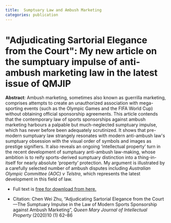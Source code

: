 ```yaml
---
title:  Sumptuary Law and Ambush Marketing  
categories: publication
---
```




# "Adjudicating Sartorial Elegance from the Court": My new article on the sumptuary impulse of  anti-ambush marketing law in the latest issue of QMJIP

**Abstract**: Ambush marketing, sometimes also known as guerrilla marketing, comprises attempts to create an unauthorized association with mega-sporting  events (such as the Olympic Games and the FIFA World Cup) without  obtaining official sponsorship agreements. This article contends that  the contemporary law of sports sponsorships against ambush marketing  harbours a palpable but much-neglected sumptuary impulse, which has  never before been adequately scrutinized. It shows that pre-modern  sumptuary law strangely resonates with modern anti-ambush law's  sumptuary obsession with the visual order of symbols and images as  prestige signifiers. It also reveals an ongoing ‘intellectual property’  turn in the recent development of sumptuary anti-ambush law-making,  whose ambition is to reify sports-derived sumptuary distinction into a  thing-in-itself for nearly absolute ‘property’ protection. My argument  is illustrated by a carefully selected number of ambush disputes  including *Australian Olympic Committee (AOC) v Telstra*, which represents the latest development in this field of law.

- Full text is [free for download from here.](https://www.elgaronline.com/view/journals/qmjip/10-1/qmjip.2020.01.03.xml?&amp;pdfVersion=true)

- Citation: Chen Wei Zhu, “Adjudicating Sartorial Elegance from the Court—The Sumptuary  Impulse in the Law of Modern Sports Sponsorship against Ambush  Marketing”, *Queen Mary Journal of Intellectual Property* (2020)10 (1) 62–86





